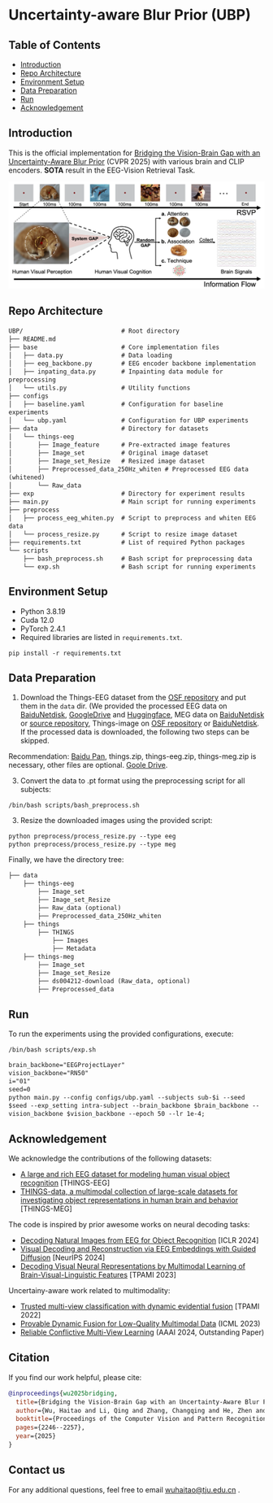 # Uncertainty-aware Blur Prior (UBP)

## Table of Contents
- [Introduction](#introduction)
- [Repo Architecture](#repo-architecture)
- [Environment Setup](#environment-setup)
- [Data Preparation](#data-preparation)
- [Run](#run)
- [Acknowledgement](#acknowledgement)

## Introduction
This is the official implementation for [Bridging the Vision-Brain Gap with an Uncertainty-Aware Blur Prior](https://arxiv.org/abs/2503.04207) (CVPR 2025) with various brain and CLIP encoders. **SOTA** result in the EEG-Vision Retrieval Task.

<p align="center">
<img src="./assets/motivation.png" >
</p>


## Repo Architecture
```
UBP/                           # Root directory
├── README.md
├── base                       # Core implementation files
│   ├── data.py                # Data loading
│   ├── eeg_backbone.py        # EEG encoder backbone implementation
│   ├── inpating_data.py       # Inpainting data module for preprocessing
│   └── utils.py               # Utility functions
├── configs
│   ├── baseline.yaml          # Configuration for baseline experiments
│   └── ubp.yaml               # Configuration for UBP experiments
├── data                       # Directory for datasets
│   └── things-eeg
│       ├── Image_feature      # Pre-extracted image features
│       ├── Image_set          # Original image dataset
│       ├── Image_set_Resize   # Resized image dataset
│       ├── Preprocessed_data_250Hz_whiten # Preprocessed EEG data (whitened)
│       └── Raw_data
├── exp                        # Directory for experiment results
├── main.py                    # Main script for running experiments
├── preprocess
│   ├── process_eeg_whiten.py  # Script to preprocess and whiten EEG data
│   └── process_resize.py      # Script to resize image dataset
├── requirements.txt           # List of required Python packages
└── scripts
    ├── bash_preprocess.sh     # Bash script for preprocessing data
    └── exp.sh                 # Bash script for running experiments
```
## Environment Setup
- Python 3.8.19
- Cuda 12.0
- PyTorch 2.4.1
- Required libraries are listed in `requirements.txt`.

```
pip install -r requirements.txt
```

## Data Preparation
1. Download the Things-EEG dataset from the [OSF repository](https://osf.io/anp5v/files/osfstorage) and put them in the `data` dir. (We provided the processed EEG data on [BaiduNetdisk](https://pan.baidu.com/s/1ouOYO4JAomJBFzuA1-9Uaw?pwd=3eri), [GoogleDrive](https://drive.google.com/drive/folders/1oPKgsAoAOMbh5kAAfrgRjJi_FEszAfx2?usp=sharing) and [Huggingface](https://huggingface.co/datasets/Haitao999/things-eeg), MEG data on [BaiduNetdisk](https://pan.baidu.com/s/1nhW6RwjHUm3AqRi3Fm4Lpw?pwd=9vis) or [source repository](https://openneuro.org/datasets/ds004212/versions/2.0.1), Things-image on [OSF repository](https://osf.io/jum2f/files/osfstorage) or [BaiduNetdisk](https://pan.baidu.com/s/1aMVJCqnrB6dxJi6tFeYh5g?pwd=najz). If the processed data is downloaded, the following two steps can be skipped.

Recommendation: [Baidu Pan](https://pan.baidu.com/s/1ZZWBrrp2Ly2ZOBHKT0fmTA?pwd=9j22), things.zip, things-eeg.zip, things-meg.zip is necessary, other files are optional. [Goole Drive](https://drive.google.com/drive/folders/16IpWggTg8gzvQswcPlEnWwfUD83O_79w?usp=sharing).

3. Convert the data to .pt format using the preprocessing script for all subjects:

```
/bin/bash scripts/bash_preprocess.sh
```

3. Resize the downloaded images using the provided script:

```
python preprocess/process_resize.py --type eeg
python preprocess/process_resize.py --type meg
```

Finally, we have the directory tree:
```
├── data
    ├── things-eeg
        ├── Image_set
        ├── Image_set_Resize
        ├── Raw_data (optional)
        ├── Preprocessed_data_250Hz_whiten
    ├── things
        ├── THINGS
            ├── Images
            ├── Metadata
    ├── things-meg
        ├── Image_set
        ├── Image_set_Resize
        ├── ds004212-download (Raw_data, optional)
        ├── Preprocessed_data
```
## Run
To run the experiments using the provided configurations, execute:
```
/bin/bash scripts/exp.sh
```

```
brain_backbone="EEGProjectLayer"
vision_backbone="RN50"
i="01"
seed=0
python main.py --config configs/ubp.yaml --subjects sub-$i --seed $seed --exp_setting intra-subject --brain_backbone $brain_backbone --vision_backbone $vision_backbone --epoch 50 --lr 1e-4;

```
## Acknowledgement
We acknowledge the contributions of the following datasets:
- [A large and rich EEG dataset for modeling human visual object recognition](https://www.sciencedirect.com/science/article/pii/S1053811922008758) [THINGS-EEG]
- [
THINGS-data, a multimodal collection of large-scale datasets for investigating object representations in human brain and behavior](https://pubmed.ncbi.nlm.nih.gov/36847339/) [THINGS-MEG]

The code is inspired by prior awesome works on neural decoding tasks:
- [Decoding Natural Images from EEG for Object Recognition](https://github.com/eeyhsong/NICE-EEG) [ICLR 2024]
- [Visual Decoding and Reconstruction via EEG Embeddings with Guided Diffusion](https://github.com/dongyangli-del/EEG_Image_decode) [NeurIPS 2024]
- [Decoding Visual Neural Representations by Multimodal Learning of Brain-Visual-Linguistic Features](https://github.com/ChangdeDu/BraVL)  [TPAMI 2023]

Uncertainy-aware work related to multimodality:
- [Trusted multi-view classification with dynamic evidential fusion](https://github.com/hanmenghan/TMC) [TPAMI 2022]
- [Provable Dynamic Fusion for Low-Quality Multimodal Data](https://github.com/QingyangZhang/QMF) (ICML 2023)
- [Reliable Conflictive Multi-View Learning](https://github.com/jiajunsi/RCML) (AAAI 2024, Outstanding Paper)

## Citation
If you find our work helpful, please cite:
```bibtex
@inproceedings{wu2025bridging,
  title={Bridging the Vision-Brain Gap with an Uncertainty-Aware Blur Prior},
  author={Wu, Haitao and Li, Qing and Zhang, Changqing and He, Zhen and Ying, Xiaomin},
  booktitle={Proceedings of the Computer Vision and Pattern Recognition Conference},
  pages={2246--2257},
  year={2025}
}
```


## Contact us
For any additional questions, feel free to email wuhaitao@tju.edu.cn .

